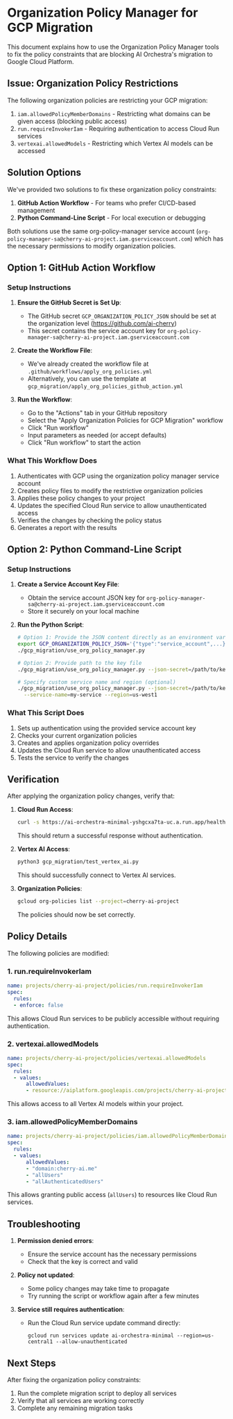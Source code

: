 # Organization Policy Manager for GCP Migration

This document explains how to use the Organization Policy Manager tools to fix the policy constraints that are blocking AI Orchestra's migration to Google Cloud Platform.

## Issue: Organization Policy Restrictions

The following organization policies are restricting your GCP migration:

1. `iam.allowedPolicyMemberDomains` - Restricting what domains can be given access (blocking public access)
2. `run.requireInvokerIam` - Requiring authentication to access Cloud Run services
3. `vertexai.allowedModels` - Restricting which Vertex AI models can be accessed

## Solution Options

We've provided two solutions to fix these organization policy constraints:

1. **GitHub Action Workflow** - For teams who prefer CI/CD-based management
2. **Python Command-Line Script** - For local execution or debugging

Both solutions use the same org-policy-manager service account (`org-policy-manager-sa@cherry-ai-project.iam.gserviceaccount.com`) which has the necessary permissions to modify organization policies.

## Option 1: GitHub Action Workflow

### Setup Instructions

1. **Ensure the GitHub Secret is Set Up**:
   - The GitHub secret `GCP_ORGANIZATION_POLICY_JSON` should be set at the organization level (https://github.com/ai-cherry)
   - This secret contains the service account key for `org-policy-manager-sa@cherry-ai-project.iam.gserviceaccount.com`

2. **Create the Workflow File**:
   - We've already created the workflow file at `.github/workflows/apply_org_policies.yml`
   - Alternatively, you can use the template at `gcp_migration/apply_org_policies_github_action.yml`

3. **Run the Workflow**:
   - Go to the "Actions" tab in your GitHub repository
   - Select the "Apply Organization Policies for GCP Migration" workflow
   - Click "Run workflow"
   - Input parameters as needed (or accept defaults)
   - Click "Run workflow" to start the action

### What This Workflow Does

1. Authenticates with GCP using the organization policy manager service account
2. Creates policy files to modify the restrictive organization policies
3. Applies these policy changes to your project
4. Updates the specified Cloud Run service to allow unauthenticated access
5. Verifies the changes by checking the policy status
6. Generates a report with the results

## Option 2: Python Command-Line Script

### Setup Instructions

1. **Create a Service Account Key File**:
   - Obtain the service account JSON key for `org-policy-manager-sa@cherry-ai-project.iam.gserviceaccount.com`
   - Store it securely on your local machine

2. **Run the Python Script**:
   ```bash
   # Option 1: Provide the JSON content directly as an environment variable
   export GCP_ORGANIZATION_POLICY_JSON='{"type":"service_account",...}'
   ./gcp_migration/use_org_policy_manager.py
   
   # Option 2: Provide path to the key file
   ./gcp_migration/use_org_policy_manager.py --json-secret=/path/to/keyfile.json
   
   # Specify custom service name and region (optional)
   ./gcp_migration/use_org_policy_manager.py --json-secret=/path/to/keyfile.json \
     --service-name=my-service --region=us-west1
   ```

### What This Script Does

1. Sets up authentication using the provided service account key
2. Checks your current organization policies
3. Creates and applies organization policy overrides
4. Updates the Cloud Run service to allow unauthenticated access
5. Tests the service to verify the changes

## Verification

After applying the organization policy changes, verify that:

1. **Cloud Run Access**: 
   ```bash
   curl -s https://ai-orchestra-minimal-yshgcxa7ta-uc.a.run.app/health
   ```
   This should return a successful response without authentication.

2. **Vertex AI Access**:
   ```bash
   python3 gcp_migration/test_vertex_ai.py
   ```
   This should successfully connect to Vertex AI services.

3. **Organization Policies**:
   ```bash
   gcloud org-policies list --project=cherry-ai-project
   ```
   The policies should now be set correctly.

## Policy Details

The following policies are modified:

### 1. run.requireInvokerIam

```yaml
name: projects/cherry-ai-project/policies/run.requireInvokerIam
spec:
  rules:
  - enforce: false
```

This allows Cloud Run services to be publicly accessible without requiring authentication.

### 2. vertexai.allowedModels

```yaml
name: projects/cherry-ai-project/policies/vertexai.allowedModels
spec:
  rules:
  - values:
      allowedValues:
      - resource://aiplatform.googleapis.com/projects/cherry-ai-project/locations/*
```

This allows access to all Vertex AI models within your project.

### 3. iam.allowedPolicyMemberDomains

```yaml
name: projects/cherry-ai-project/policies/iam.allowedPolicyMemberDomains
spec:
  rules:
  - values:
      allowedValues:
      - "domain:cherry-ai.me"
      - "allUsers"
      - "allAuthenticatedUsers"
```

This allows granting public access (`allUsers`) to resources like Cloud Run services.

## Troubleshooting

1. **Permission denied errors**:
   - Ensure the service account has the necessary permissions
   - Check that the key is correct and valid

2. **Policy not updated**:
   - Some policy changes may take time to propagate
   - Try running the script or workflow again after a few minutes

3. **Service still requires authentication**:
   - Run the Cloud Run service update command directly:
     ```
     gcloud run services update ai-orchestra-minimal --region=us-central1 --allow-unauthenticated
     ```

## Next Steps

After fixing the organization policy constraints:

1. Run the complete migration script to deploy all services
2. Verify that all services are working correctly
3. Complete any remaining migration tasks